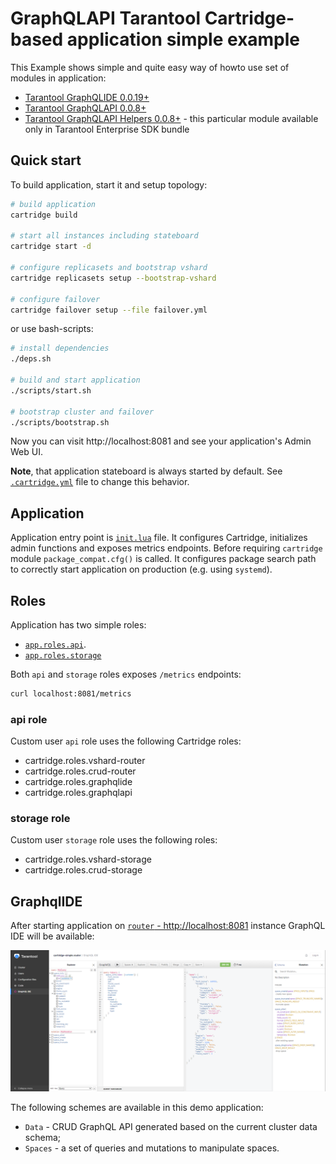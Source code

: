 # GraphQLAPI Tarantool Cartridge-based application simple example

This Example shows simple and quite easy way of howto use set of modules in application:

- [Tarantool GraphQLIDE 0.0.19+](https://github.com/tarantool/graphqlide)
- [Tarantool GraphQLAPI 0.0.8+](https://github.com/tarantool/graphqlapi)
- [Tarantool GraphQLAPI Helpers 0.0.8+](https://github.com/tarantool/graphqlapi-helpers) - this particular module available only in Tarantool Enterprise SDK bundle

## Quick start

To build application, start it and setup topology:

```bash
# build application
cartridge build

# start all instances including stateboard
cartridge start -d

# configure replicasets and bootstrap vshard
cartridge replicasets setup --bootstrap-vshard

# configure failover
cartridge failover setup --file failover.yml
```

or use bash-scripts:

```bash
# install dependencies
./deps.sh

# build and start application
./scripts/start.sh

# bootstrap cluster and failover
./scripts/bootstrap.sh
```

Now you can visit http://localhost:8081 and see your application's Admin Web UI.

**Note**, that application stateboard is always started by default.
See [`.cartridge.yml`](./.cartridge.yml) file to change this behavior.

## Application

Application entry point is [`init.lua`](./init.lua) file.
It configures Cartridge, initializes admin functions and exposes metrics endpoints.
Before requiring `cartridge` module `package_compat.cfg()` is called.
It configures package search path to correctly start application on production
(e.g. using `systemd`).

## Roles

Application has two simple roles:

- [`app.roles.api`](./app/roles/api.lua).
- [`app.roles.storage`](./app/roles/storage.lua)

Both `api` and `storage` roles exposes `/metrics` endpoints:

```bash
curl localhost:8081/metrics
```

### api role

Custom user `api` role uses the following Cartridge roles:

- cartridge.roles.vshard-router
- cartridge.roles.crud-router
- cartridge.roles.graphqlide
- cartridge.roles.graphqlapi

### storage role

Custom user `storage` role uses the following roles:

- cartridge.roles.vshard-storage
- cartridge.roles.crud-storage

## GraphqlIDE

After starting application on [`router` - http://localhost:8081](http://localhost:8081) instance GraphQL IDE will be available:

![GraphQL IDE](./resources/GraphQLIDEs.png "GraphQL IDE")

The following schemes are available in this demo application:

- `Data` - CRUD GraphQL API generated based on the current cluster data schema;
- `Spaces` - a set of queries and mutations to manipulate spaces.
